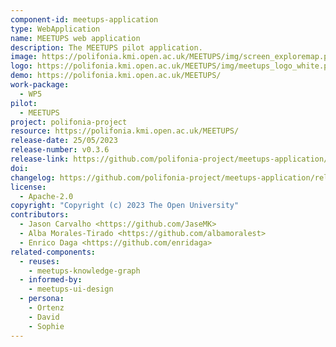 ```yaml
---
component-id: meetups-application
type: WebApplication
name: MEETUPS web application
description: The MEETUPS pilot application.
image: https://polifonia.kmi.open.ac.uk/MEETUPS/img/screen_exploremap.png
logo: https://polifonia.kmi.open.ac.uk/MEETUPS/img/meetups_logo_white.png
demo: https://polifonia.kmi.open.ac.uk/MEETUPS/
work-package: 
  - WP5
pilot:
  - MEETUPS
project: polifonia-project
resource: https://polifonia.kmi.open.ac.uk/MEETUPS/
release-date: 25/05/2023
release-number: v0.3.6
release-link: https://github.com/polifonia-project/meetups-application/releases
doi:
changelog: https://github.com/polifonia-project/meetups-application/releases
license:
  - Apache-2.0
copyright: "Copyright (c) 2023 The Open University"
contributors:
  - Jason Carvalho <https://github.com/JaseMK>
  - Alba Morales-Tirado <https://github.com/albamoralest>
  - Enrico Daga <https://github.com/enridaga>
related-components:
  - reuses:
    - meetups-knowledge-graph
  - informed-by:
    - meetups-ui-design 
  - persona:
    - Ortenz
    - David
    - Sophie
---
```

